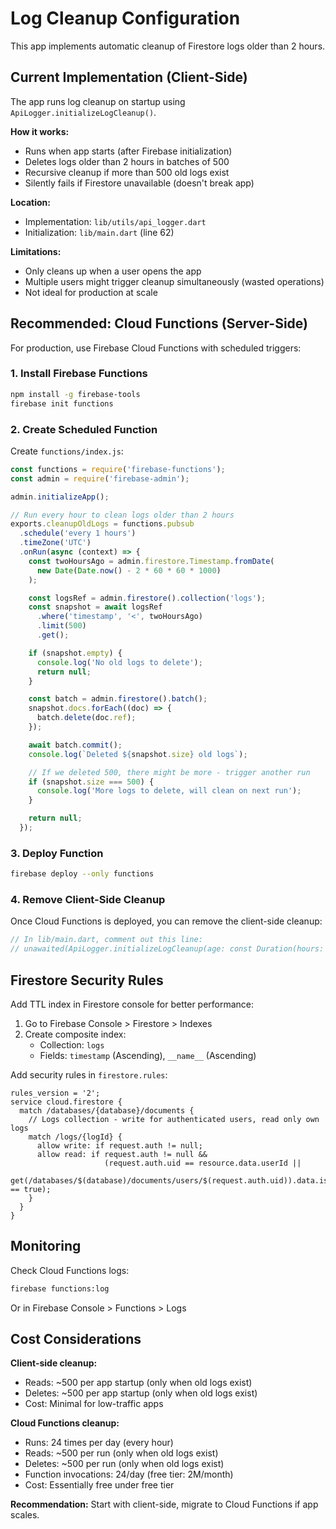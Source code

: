 # Log Cleanup Configuration

This app implements automatic cleanup of Firestore logs older than 2 hours.

## Current Implementation (Client-Side)

The app runs log cleanup on startup using `ApiLogger.initializeLogCleanup()`.

**How it works:**
- Runs when app starts (after Firebase initialization)
- Deletes logs older than 2 hours in batches of 500
- Recursive cleanup if more than 500 old logs exist
- Silently fails if Firestore unavailable (doesn't break app)

**Location:**
- Implementation: `lib/utils/api_logger.dart`
- Initialization: `lib/main.dart` (line 62)

**Limitations:**
- Only cleans up when a user opens the app
- Multiple users might trigger cleanup simultaneously (wasted operations)
- Not ideal for production at scale

## Recommended: Cloud Functions (Server-Side)

For production, use Firebase Cloud Functions with scheduled triggers:

### 1. Install Firebase Functions

```bash
npm install -g firebase-tools
firebase init functions
```

### 2. Create Scheduled Function

Create `functions/index.js`:

```javascript
const functions = require('firebase-functions');
const admin = require('firebase-admin');

admin.initializeApp();

// Run every hour to clean logs older than 2 hours
exports.cleanupOldLogs = functions.pubsub
  .schedule('every 1 hours')
  .timeZone('UTC')
  .onRun(async (context) => {
    const twoHoursAgo = admin.firestore.Timestamp.fromDate(
      new Date(Date.now() - 2 * 60 * 60 * 1000)
    );

    const logsRef = admin.firestore().collection('logs');
    const snapshot = await logsRef
      .where('timestamp', '<', twoHoursAgo)
      .limit(500)
      .get();

    if (snapshot.empty) {
      console.log('No old logs to delete');
      return null;
    }

    const batch = admin.firestore().batch();
    snapshot.docs.forEach((doc) => {
      batch.delete(doc.ref);
    });

    await batch.commit();
    console.log(`Deleted ${snapshot.size} old logs`);

    // If we deleted 500, there might be more - trigger another run
    if (snapshot.size === 500) {
      console.log('More logs to delete, will clean on next run');
    }

    return null;
  });
```

### 3. Deploy Function

```bash
firebase deploy --only functions
```

### 4. Remove Client-Side Cleanup

Once Cloud Functions is deployed, you can remove the client-side cleanup:

```dart
// In lib/main.dart, comment out this line:
// unawaited(ApiLogger.initializeLogCleanup(age: const Duration(hours: 2)));
```

## Firestore Security Rules

Add TTL index in Firestore console for better performance:

1. Go to Firebase Console > Firestore > Indexes
2. Create composite index:
   - Collection: `logs`
   - Fields: `timestamp` (Ascending), `__name__` (Ascending)

Add security rules in `firestore.rules`:

```
rules_version = '2';
service cloud.firestore {
  match /databases/{database}/documents {
    // Logs collection - write for authenticated users, read only own logs
    match /logs/{logId} {
      allow write: if request.auth != null;
      allow read: if request.auth != null &&
                     (request.auth.uid == resource.data.userId ||
                      get(/databases/$(database)/documents/users/$(request.auth.uid)).data.isAdmin == true);
    }
  }
}
```

## Monitoring

Check Cloud Functions logs:

```bash
firebase functions:log
```

Or in Firebase Console > Functions > Logs

## Cost Considerations

**Client-side cleanup:**
- Reads: ~500 per app startup (only when old logs exist)
- Deletes: ~500 per app startup (only when old logs exist)
- Cost: Minimal for low-traffic apps

**Cloud Functions cleanup:**
- Runs: 24 times per day (every hour)
- Reads: ~500 per run (only when old logs exist)
- Deletes: ~500 per run (only when old logs exist)
- Function invocations: 24/day (free tier: 2M/month)
- Cost: Essentially free under free tier

**Recommendation:** Start with client-side, migrate to Cloud Functions if app scales.

